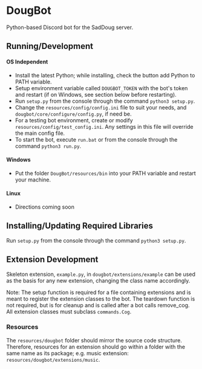 # DougBot
Python-based Discord bot for the SadDoug server.

## Running/Development

#### OS Independent
* Install the latest Python; while installing, check the button add Python to PATH variable.
* Setup environment variable called `DOUGBOT_TOKEN` with the bot's token and restart (if on Windows, see section below before restarting).
* Run `setup.py` from the console through the command `python3 setup.py`.
* Change the `resources/config/config.ini` file to suit your needs, and `dougbot/core/configure/config.py`, if need be.
* For a testing bot environment, create or modify `resources/config/test_config.ini`. Any settings in this file will override the main config file.
* To start the bot, execute `run.bat` or from the console through the command `python3 run.py`.

#### Windows
* Put the folder `DougBot/resources/bin` into your PATH variable and restart your machine.

#### Linux
* Directions coming soon

## Installing/Updating Required Libraries
Run `setup.py` from the console through the command `python3 setup.py`.

## Extension Development
Skeleton extension, `example.py`, in `dougbot/extensions/example` can be used as the basis for any new extension, changing the class name accordingly.

Note: The setup function is required for a file containing extensions and is meant to register the extension classes to the bot. The teardown function is not required, but is for cleanup and is called after a bot calls remove_cog.
All extension classes must subclass `commands.Cog`.

### Resources
The `resources/dougbot` folder should mirror the source code structure. Therefore, resources for an extension should go within a folder with the same name as its package; e.g. music extension: `resources/dougbot/extensions/music`.